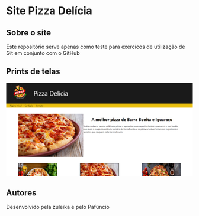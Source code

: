 # Site  Pizza Delícia

## Sobre o site

Este repositório serve apenas como teste para exercícos de 
utilização de Git em conjunto com o GitHub

## Prints de telas

![Print de tela inicial](https://github.com/EduardoSPontes/pizza-delicia/blob/master/Captura%20de%20tela%202024-05-29%20084130.png)


## Autores


Desenvolvido pela zuleika e pelo Pafúncio

